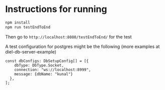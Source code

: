 # Instructions for running

```bash
npm install
npm run testEndToEnd
```

Then go to `http://localhost:8080/testEndToEnd/` for the test


A test configuration for postgres might be the following (more examples at diel-db-server-example)
```
const dbConfigs: DbSetupConfig[] = [{
    dbType: DbType.Socket,
    connection: "ws://localhost:8999",
    message: {dbName: "kunal"}
  },
];
```